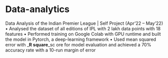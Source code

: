 # Data-analytics
Data Analysis of the Indian Premier League | Self Project (Apr’22 – May’22)
• Analysed the dataset of all editions of IPL with 2 lakh data points with 18 features
• Performed training on Google Colab with GPU runtime and built the model in Pytorch, a deep-learning framework
• Used mean squared error with _**R square**_sc ore for model evaluation and achieved a 70% accuracy rate with a 10-run margin of error
